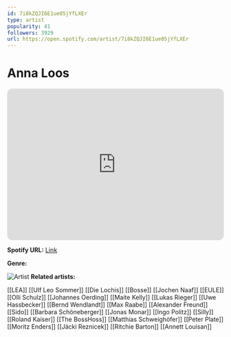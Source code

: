 ```yaml
---
id: 7i8kZQJI6E1ue05jYfLXEr
type: artist
popularity: 41
followers: 3929
url: https://open.spotify.com/artist/7i8kZQJI6E1ue05jYfLXEr
---
```

# Anna Loos

<iframe style="border-radius:12px" src="https://open.spotify.com/embed/artist/7i8kZQJI6E1ue05jYfLXEr" width="100%" height="352" frameBorder="0" allowfullscreen="" allow="autoplay; clipboard-write; encrypted-media; fullscreen; picture-in-picture" loading="lazy"></iframe>

**Spotify URL:** [Link](https://open.spotify.com/artist/7i8kZQJI6E1ue05jYfLXEr)

**Genre:** 

![Artist](https://i.scdn.co/image/ab6761610000e5eb58527afe2ff8a5acab13e9fd)
**Related artists:**

[[LEA]]
[[Ulf Leo Sommer]]
[[Die Lochis]]
[[Bosse]]
[[Jochen Naaf]]
[[EULE]]
[[Olli Schulz]]
[[Johannes Oerding]]
[[Maite Kelly]]
[[Lukas Rieger]]
[[Uwe Hassbecker]]
[[Bernd Wendlandt]]
[[Max Raabe]]
[[Alexander Freund]]
[[Sido]]
[[Barbara Schöneberger]]
[[Jonas Monar]]
[[Ingo Politz]]
[[Silly]]
[[Roland Kaiser]]
[[The BossHoss]]
[[Matthias Schweighöfer]]
[[Peter Plate]]
[[Moritz Enders]]
[[Jäcki Reznicek]]
[[Ritchie Barton]]
[[Annett Louisan]]
